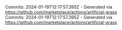 Commits: 2024-01-19T12:17:57.395Z - Generated via https://github.com/marketplace/actions/artificial-grass
<br>
Commits: 2024-01-19T12:17:57.395Z - Generated via https://github.com/marketplace/actions/artificial-grass
<br>
